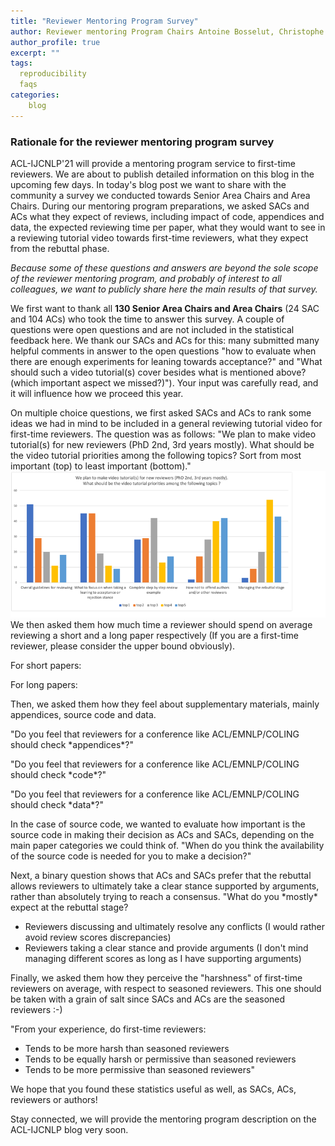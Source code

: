 ```yaml
---
title: "Reviewer Mentoring Program Survey"
author: Reviewer mentoring Program Chairs Antoine Bosselut, Christophe Gravier, Jing Huang
author_profile: true
excerpt: ""
tags:
  reproducibility
  faqs
categories:
    blog
---
```


### Rationale for the reviewer mentoring program survey
ACL-IJCNLP'21 will provide a mentoring program service to first-time reviewers. We are about to publish detailed information on this blog in the upcoming few days. In today's blog post we want to share with the community a survey we conducted towards Senior Area Chairs and Area Chairs. During our mentoring program preparations, we asked SACs and ACs what they expect of reviews, including impact of code, appendices and data, the expected reviewing time per paper, what they would want to see in a reviewing tutorial video towards first-time reviewers, what they expect from the rebuttal phase. 

*Because some of these questions and answers are beyond the sole scope of the reviewer mentoring program, and probably of interest to all colleagues, we want to publicly share here the main results of that survey.*

We first want to thank all **130 Senior Area Chairs and Area Chairs** (24 SAC and 104 ACs) who took the time to answer this survey. A couple of questions were open questions and are not included in the statistical feedback here. We thank our SACs and ACs for this: many submitted many helpful comments in answer to the open questions "how to evaluate when there are enough experiments for leaning towards acceptance?" and "What should such a video tutorial(s) cover besides what is mentioned above? (which important aspect we missed?)"). Your input was carefully read, and it will influence how we proceed this year.

On multiple choice questions, we first asked SACs and ACs to rank some ideas we had in mind to be included in a general reviewing tutorial video for first-time reviewers. The question was as follows: "We plan to make video tutorial(s) for new reviewers (PhD 2nd, 3rd years mostly). What should be the video tutorial priorities among the following topics? Sort from most important (top) to least important (bottom)."
![Drag Racing](/assets/images/b1.png)
We then asked them how much time a reviewer should spend on average reviewing a short and a long paper respectively (If you are a first-time reviewer, please consider the upper bound obviously).

For short papers:


For long papers:


Then, we asked them how they feel about supplementary materials, mainly appendices, source code and data.

"Do you feel that reviewers for a conference like ACL/EMNLP/COLING should check \*appendices\*?"


"Do you feel that reviewers for a conference like ACL/EMNLP/COLING should check \*code\*?"


"Do you feel that reviewers for a conference like ACL/EMNLP/COLING should check \*data\*?"

In the case of source code, we wanted to evaluate how important is the source code in making their decision as ACs and SACs, depending on the main paper categories we could think of.
"When do you think the availability of the source code is needed for you to make a decision?"


Next, a binary question shows that ACs and SACs prefer that the rebuttal allows reviewers to ultimately take a clear stance supported by arguments, rather than absolutely trying to reach a consensus.
"What do you \*mostly\* expect at the rebuttal stage?
- Reviewers discussing and ultimately resolve any conflicts (I would rather avoid review scores discrepancies)
- Reviewers taking a clear stance and provide arguments (I don't mind managing different scores as long as I have supporting arguments)

Finally, we asked them how they perceive the "harshness" of first-time reviewers on average, with respect to seasoned reviewers. This one should be taken with a grain of salt since SACs and ACs are the seasoned reviewers :-)

"From your experience, do first-time reviewers:
- Tends to be more harsh than seasoned reviewers
- Tends to be equally harsh or permissive than seasoned reviewers
- Tends to be more permissive than seasoned reviewers"


We hope that you found these statistics useful as well, as SACs, ACs, reviewers or authors! 

Stay connected, we will provide the mentoring program description on the ACL-IJCNLP blog very soon.
